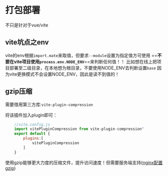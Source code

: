 # 打包部署

不只是针对于vue/vite

## vite坑点之env

vite的env根据`import.mate`来取值，但要求`--module`设置为指定值方可使用
==**不要在vite项目使用`process.env.NODE_ENV`**==来判断任何值！！
比如想在线上把项目部署至二级目录，在本地想为根目录，不要使用NODE_ENV去判断设置`base`
因为vite更换模式不会设置NODE_ENV，因此是读不到值的！

## gzip压缩

需要借用第三方库:`vite-plugin-compression`

将该插件加入plugin即可：

```javascript
    //vite.config.js
    import vitePluginCompression from vite-plugin-compression"
    export default {
        plugins:[
            vitePluginCompression
        ]
    }
```

使用gzip能够更大力度的压缩文件，提升访问速度！但需要服务端支持([nginx配置gzip](../../部署/nginx及直播流媒体/开启gzip功能.md))

